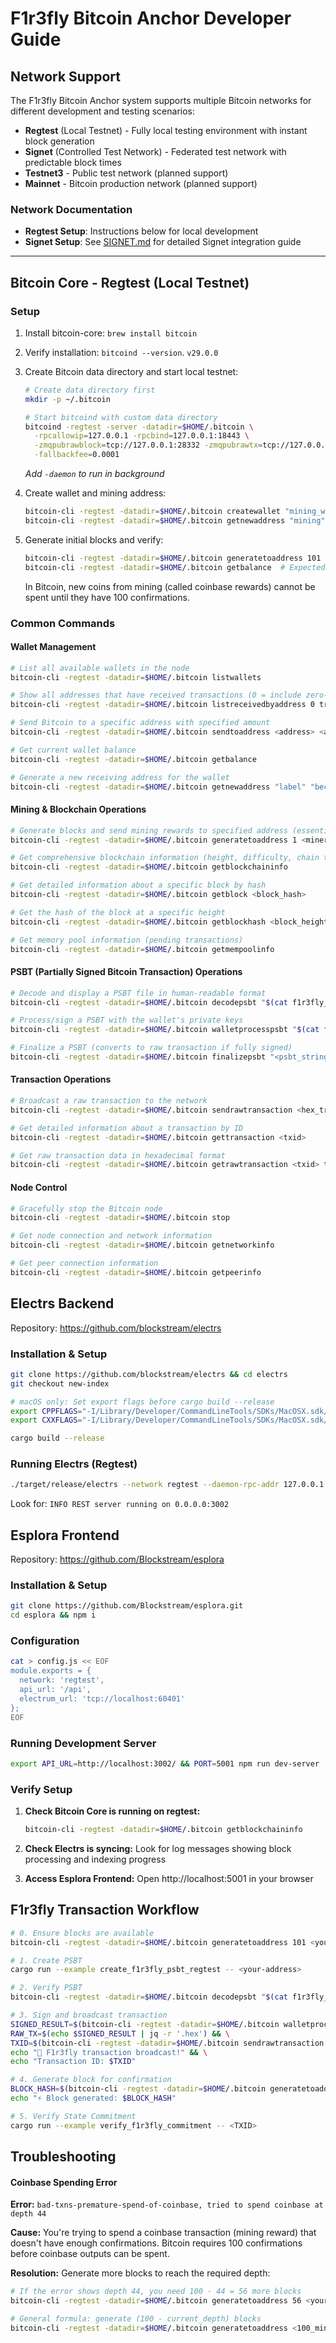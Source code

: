 # F1r3fly Bitcoin Anchor Developer Guide

## Network Support

The F1r3fly Bitcoin Anchor system supports multiple Bitcoin networks for different development and testing scenarios:

- **Regtest** (Local Testnet) - Fully local testing environment with instant block generation
- **Signet** (Controlled Test Network) - Federated test network with predictable block times
- **Testnet3** - Public test network (planned support)  
- **Mainnet** - Bitcoin production network (planned support)

### Network Documentation

- **Regtest Setup**: Instructions below for local development
- **Signet Setup**: See [SIGNET.md](SIGNET.md) for detailed Signet integration guide

---

## Bitcoin Core - Regtest (Local Testnet)

### Setup
1. Install bitcoin-core: `brew install bitcoin`
2. Verify installation: `bitcoind --version`. `v29.0.0`
3. Create Bitcoin data directory and start local testnet:
   ```bash
   # Create data directory first
   mkdir -p ~/.bitcoin
   
   # Start bitcoind with custom data directory
   bitcoind -regtest -server -datadir=$HOME/.bitcoin \
     -rpcallowip=127.0.0.1 -rpcbind=127.0.0.1:18443 \
     -zmqpubrawblock=tcp://127.0.0.1:28332 -zmqpubrawtx=tcp://127.0.0.1:28333 \
     -fallbackfee=0.0001
   ```
   *Add `-daemon` to run in background*

4. Create wallet and mining address:
   ```bash
   bitcoin-cli -regtest -datadir=$HOME/.bitcoin createwallet "mining_wallet"
   bitcoin-cli -regtest -datadir=$HOME/.bitcoin getnewaddress "mining" "bech32"
   ```

5. Generate initial blocks and verify:
   ```bash
   bitcoin-cli -regtest -datadir=$HOME/.bitcoin generatetoaddress 101 <your-bcrt1q-address>
   bitcoin-cli -regtest -datadir=$HOME/.bitcoin getbalance  # Expected: 50.00000000
   ```
	 In Bitcoin, new coins from mining (called coinbase rewards) cannot be spent until they have 100 confirmations.

### Common Commands

#### Wallet Management
```bash
# List all available wallets in the node
bitcoin-cli -regtest -datadir=$HOME/.bitcoin listwallets

# Show all addresses that have received transactions (0 = include zero-confirmation, true = include empty addresses)
bitcoin-cli -regtest -datadir=$HOME/.bitcoin listreceivedbyaddress 0 true

# Send Bitcoin to a specific address with specified amount
bitcoin-cli -regtest -datadir=$HOME/.bitcoin sendtoaddress <address> <amount>

# Get current wallet balance
bitcoin-cli -regtest -datadir=$HOME/.bitcoin getbalance

# Generate a new receiving address for the wallet
bitcoin-cli -regtest -datadir=$HOME/.bitcoin getnewaddress "label" "bech32"
```

#### Mining & Blockchain Operations
```bash
# Generate blocks and send mining rewards to specified address (essential for regtest)
bitcoin-cli -regtest -datadir=$HOME/.bitcoin generatetoaddress 1 <miner_address>

# Get comprehensive blockchain information (height, difficulty, chain tips, etc.)
bitcoin-cli -regtest -datadir=$HOME/.bitcoin getblockchaininfo

# Get detailed information about a specific block by hash
bitcoin-cli -regtest -datadir=$HOME/.bitcoin getblock <block_hash>

# Get the hash of the block at a specific height
bitcoin-cli -regtest -datadir=$HOME/.bitcoin getblockhash <block_height>

# Get memory pool information (pending transactions)
bitcoin-cli -regtest -datadir=$HOME/.bitcoin getmempoolinfo
```

#### PSBT (Partially Signed Bitcoin Transaction) Operations
```bash
# Decode and display a PSBT file in human-readable format
bitcoin-cli -regtest -datadir=$HOME/.bitcoin decodepsbt "$(cat f1r3fly_transaction_<address_prefix>.psbt)"

# Process/sign a PSBT with the wallet's private keys
bitcoin-cli -regtest -datadir=$HOME/.bitcoin walletprocesspsbt "$(cat f1r3fly_transaction_<address_prefix>.psbt)"

# Finalize a PSBT (converts to raw transaction if fully signed)
bitcoin-cli -regtest -datadir=$HOME/.bitcoin finalizepsbt "<psbt_string>"
```

#### Transaction Operations
```bash
# Broadcast a raw transaction to the network
bitcoin-cli -regtest -datadir=$HOME/.bitcoin sendrawtransaction <hex_transaction>

# Get detailed information about a transaction by ID
bitcoin-cli -regtest -datadir=$HOME/.bitcoin gettransaction <txid>

# Get raw transaction data in hexadecimal format
bitcoin-cli -regtest -datadir=$HOME/.bitcoin getrawtransaction <txid> true
```

#### Node Control
```bash
# Gracefully stop the Bitcoin node
bitcoin-cli -regtest -datadir=$HOME/.bitcoin stop

# Get node connection and network information
bitcoin-cli -regtest -datadir=$HOME/.bitcoin getnetworkinfo

# Get peer connection information
bitcoin-cli -regtest -datadir=$HOME/.bitcoin getpeerinfo
```

## Electrs Backend

Repository: https://github.com/blockstream/electrs

### Installation & Setup

```bash
git clone https://github.com/blockstream/electrs && cd electrs
git checkout new-index

# macOS only: Set export flags before cargo build --release
export CPPFLAGS="-I/Library/Developer/CommandLineTools/SDKs/MacOSX.sdk/usr/include/c++/v1"
export CXXFLAGS="-I/Library/Developer/CommandLineTools/SDKs/MacOSX.sdk/usr/include/c++/v1"

cargo build --release
```

### Running Electrs (Regtest)

```bash
./target/release/electrs --network regtest --daemon-rpc-addr 127.0.0.1:18443 --electrum-rpc-addr 127.0.0.1:60401 --http-addr 0.0.0.0:3002 --monitoring-addr 127.0.0.1:24224 --db-dir ./db/regtest --daemon-dir ~/.bitcoin/ -vvv
```
Look for: `INFO REST server running on 0.0.0.0:3002`

## Esplora Frontend

Repository: https://github.com/Blockstream/esplora

### Installation & Setup

```bash
git clone https://github.com/Blockstream/esplora.git
cd esplora && npm i
```

### Configuration

```bash
cat > config.js << EOF
module.exports = {
  network: 'regtest',
  api_url: '/api',
  electrum_url: 'tcp://localhost:60401'
};
EOF
```

### Running Development Server

```bash
export API_URL=http://localhost:3002/ && PORT=5001 npm run dev-server
```

### Verify Setup
1. **Check Bitcoin Core is running on regtest:**
   ```bash
   bitcoin-cli -regtest -datadir=$HOME/.bitcoin getblockchaininfo
   ```

2. **Check Electrs is syncing:**
   Look for log messages showing block processing and indexing progress

3. **Access Esplora Frontend:**
   Open http://localhost:5001 in your browser

## F1r3fly Transaction Workflow

```bash
# 0. Ensure blocks are available
bitcoin-cli -regtest -datadir=$HOME/.bitcoin generatetoaddress 101 <your-address>

# 1. Create PSBT
cargo run --example create_f1r3fly_psbt_regtest -- <your-address>

# 2. Verify PSBT
bitcoin-cli -regtest -datadir=$HOME/.bitcoin decodepsbt "$(cat f1r3fly_transaction_<address_prefix>.psbt)"

# 3. Sign and broadcast transaction
SIGNED_RESULT=$(bitcoin-cli -regtest -datadir=$HOME/.bitcoin walletprocesspsbt "$(cat f1r3fly_transaction_<address_prefix>.psbt)") && \
RAW_TX=$(echo $SIGNED_RESULT | jq -r '.hex') && \
TXID=$(bitcoin-cli -regtest -datadir=$HOME/.bitcoin sendrawtransaction $RAW_TX) && \
echo "🎉 F1r3fly transaction broadcast!" && \
echo "Transaction ID: $TXID"

# 4. Generate block for confirmation
BLOCK_HASH=$(bitcoin-cli -regtest -datadir=$HOME/.bitcoin generatetoaddress 1 <your-address>) && \
echo "⚡ Block generated: $BLOCK_HASH"

# 5. Verify State Commitment
cargo run --example verify_f1r3fly_commitment -- <TXID>
``` 

## Troubleshooting

#### Coinbase Spending Error
**Error:** `bad-txns-premature-spend-of-coinbase, tried to spend coinbase at depth 44`

**Cause:** You're trying to spend a coinbase transaction (mining reward) that doesn't have enough confirmations. Bitcoin requires 100 confirmations before coinbase outputs can be spent.

**Resolution:** Generate more blocks to reach the required depth:
```bash
# If the error shows depth 44, you need 100 - 44 = 56 more blocks
bitcoin-cli -regtest -datadir=$HOME/.bitcoin generatetoaddress 56 <your-address>

# General formula: generate (100 - current_depth) blocks
bitcoin-cli -regtest -datadir=$HOME/.bitcoin generatetoaddress <100_minus_current_depth> <your-address>
```